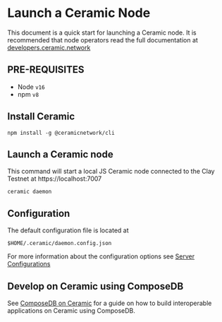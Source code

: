 # Launch a Ceramic Node

This document is a quick start for launching a Ceramic node.  It is recommended that node operators read the full documentation at [developers.ceramic.network](https://developers.ceramic.network/)

## PRE-REQUISITES

* Node `v16`
* npm `v8`

## Install Ceramic

`npm install -g @ceramicnetwork/cli`

## Launch a Ceramic node

This command will start a local JS Ceramic node connected to the Clay Testnet at https://localhost:7007

`ceramic daemon`

## Configuration

The default configuration file is located at 

`$HOME/.ceramic/daemon.config.json`

For more information about the configuration options see [Server Configurations](https://composedb.js.org/docs/0.5.x/guides/composedb-server/server-configurations)

## Develop on Ceramic using ComposeDB

See [ComposeDB on Ceramic](https://composedb.js.org/) for a guide on how to build interoperable applications on Ceramic using ComposeDB.
